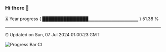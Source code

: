 ### Hi there 👋

⏳ Year progress { ███████████████▁▁▁▁▁▁▁▁▁▁▁▁▁▁▁ } 51.38 %

---

⏰ Updated on Sun, 07 Jul 2024 01:00:23 GMT

![Progress Bar CI](https://github.com/liununu/liununu/workflows/Progress%20Bar%20CI/badge.svg)

